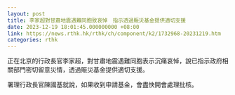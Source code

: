 ```yaml
---
layout: post
title: 李家超對甘肅地震遇難同胞致哀悼　指示透過賑災基金提供適切支援
date: 2023-12-19 18:01:45.000000000 +08:00
link: https://news.rthk.hk/rthk/ch/component/k2/1732968-20231219.htm
categories: rthk
---
```


正在北京的行政長官李家超，對甘肅地震遇難同胞表示沉痛哀悼，說已指示政府相關部門密切留意災情，透過賑災基金提供適切支援。

署理行政長官陳國基就說，如果收到申請基金，會盡快開會處理批核。
